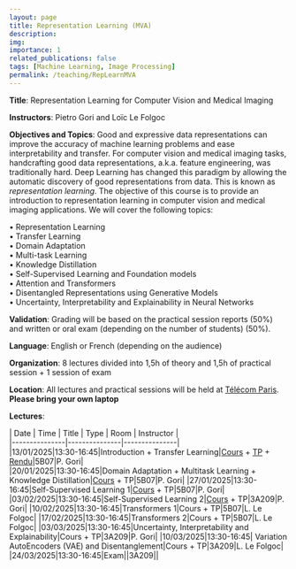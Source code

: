 ```yaml
---
layout: page
title: Representation Learning (MVA)
description:
img: 
importance: 1
related_publications: false
tags: [Machine Learning, Image Processing]
permalink: /teaching/RepLearnMVA
---
```


**Title**: Representation Learning for Computer Vision and Medical Imaging  

**Instructors**: Pietro Gori and Loïc Le Folgoc  

**Objectives and Topics**: Good and expressive data representations can improve the accuracy of machine learning problems and ease interpretability and transfer. For computer vision and medical imaging tasks, handcrafting good data representations, a.k.a. feature
engineering, was traditionally hard. Deep Learning has changed this paradigm by allowing the automatic discovery of good representations from data. This is known as *representation learning*. The objective of this course is to provide an introduction to representation learning in computer vision and medical imaging applications. We will cover the following topics:    

• Representation Learning  
• Transfer Learning  
• Domain Adaptation  
• Multi-task Learning  
• Knowledge Distillation  
• Self-Supervised Learning and Foundation models  
• Attention and Transformers  
• Disentangled Representations using Generative Models  
• Uncertainty, Interpretability and Explainability in Neural Networks  


**Validation**: Grading will be based on the practical session reports (50%) and written or oral exam (depending on the number of students) (50%).  

**Language**: English or French (depending on the audience)  


**Organization**: 8 lectures divided into 1,5h of theory and 1,5h of practical session + 1 session of exam  

**Location**: All lectures and practical sessions will be held at [Télécom Paris](https://www.telecom-paris.fr/fr/ecole/bref/acces-contact). **Please bring your own laptop** 

**Lectures**:  

| Date | Time | Title | Type | Room | Instructor |  
|---------------|---------------|---------------|  
|13/01/2025|13:30-16:45|Introduction + Transfer Learning|[Cours](../assets/pdf/Corso_RepresentationLearning_Intro.pdf) + [TP](https://partage.imt.fr/index.php/s/FnNwsNBYWkcNsn5) + [Rendu](https://partage.imt.fr/index.php/s/gPTsc4KECjDJDA6)|5B07|P. Gori|  
|20/01/2025|13:30-16:45|Domain Adaptation + Multitask Learning + Knowledge Distillation|[Cours](../assets/pdf/Corso_RepresentationLearning_Intro.pdf) + TP|5B07|P. Gori| 
|27/01/2025|13:30-16:45|Self-Supervised Learning 1|[Cours](../assets/pdf/Corso_Self_Supervised.pdf) + TP|5B07|P. Gori| 
|03/02/2025|13:30-16:45|Self-Supervised Learning 2|[Cours](../assets/pdf/Corso_Self_Supervised.pdf) + TP|3A209|P. Gori| 
|10/02/2025|13:30-16:45|Transformers 1|Cours + TP|5B07|L. Le Folgoc| 
|17/02/2025|13:30-16:45|Transformers 2|Cours + TP|5B07|L. Le Folgoc| 
|03/03/2025|13:30-16:45|Uncertainty, Interpretability and Explainability|Cours + TP|3A209|P. Gori|
|10/03/2025|13:30-16:45| Variation AutoEncoders (VAE) and Disentanglement|Cours + TP|3A209|L. Le Folgoc| 
|24/03/2025|13:30-16:45|Exam||3A209|| 


